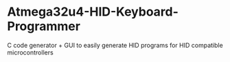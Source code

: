# Atmega32u4-HID-Keyboard-Programmer
C code generator + GUI to easily generate HID programs for HID compatible microcontrollers 
